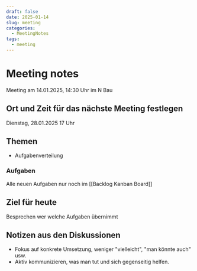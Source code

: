 ```yaml
---
draft: false
date: 2025-01-14
slug: meeting
categories:
  - MeetingNotes
tags:
  - meeting
---
```



# Meeting notes

Meeting am 14.01.2025, 14:30 Uhr im N Bau


## Ort und Zeit für das nächste Meeting festlegen

Dienstag, 28.01.2025 17 Uhr

## Themen
- Aufgabenverteilung

### Aufgaben
Alle neuen Aufgaben nur noch im [[Backlog Kanban Board]]

## Ziel für heute
Besprechen wer welche Aufgaben übernimmt

## Notizen aus den Diskussionen
- Fokus auf konkrete Umsetzung, weniger "vielleicht", "man könnte auch" usw.
- Aktiv kommunizieren, was man tut und sich gegenseitig helfen.







